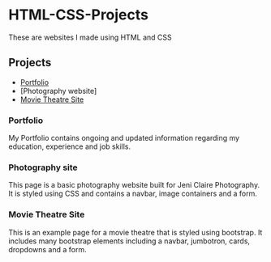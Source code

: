 # HTML-CSS-Projects

These are websites I made using HTML and CSS

## Projects

* [Portfolio](http://www.paulfairbanksportfolio.com)
* [Photography website]
* [Movie Theatre Site](file:///Users/paulfairbanks/Documents/GitHub/HTML-CSS-Projects/bootstrap4_project/academy_cinemas.html#)

### Portfolio 
My Portfolio contains ongoing and updated information regarding my education, experience and job skills.

### Photography site
This page is a basic photography website built for Jeni Claire Photography. It is styled using CSS and contains a navbar, image containers and a form.

### Movie Theatre Site
This is an example page for a movie theatre that is styled using bootstrap.  It includes many bootstrap elements including a navbar, jumbotron, cards, dropdowns and a form. 


